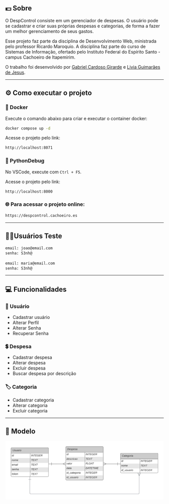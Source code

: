 ## 💵 Sobre

O DespControl consiste em um gerenciador de despesas. O usuário pode se cadastrar e criar suas próprias despesas e categorias, de forma a fazer um melhor gerenciamento de seus gastos.

Esse projeto faz parte da disciplina de Desenvolvimento Web, ministrada pelo professor Ricardo Maroquio. A disciplina faz parte do curso de Sistemas de Informação, ofertado pelo Instituto Federal do Espírito Santo - campus Cachoeiro de Itapemirim.

O trabalho foi desenvolvido por [Gabriel Cardoso Girarde](https://github.com/GNobroga) e [Livia Guimarães de Jesus](https://github.com/4L1C3-R4BB1T).

---

## ⚙️ Como executar o projeto

### 🐳 Docker 

Execute o comando abaixo para criar e executar o container docker:

```bash
docker compose up -d
```

Acesse o projeto pelo link:

```bash
http://localhost:8071
```

### 🐍 PythonDebug

No VSCode, execute com ```Ctrl + F5```. 

Acesse o projeto pelo link:

```bash
http://localhost:8000
```

### 🌐 Para acessar o projeto online:

```bash
https://despcontrol.cachoeiro.es
```

---

## 👩‍💼Usuários Teste

```
email: joao@email.com  
senha: S3nh@

email: maria@email.com
senha: S3nh@
```

---

## 💻 Funcionalidades 

### 👤 Usuário
* Cadastrar usuário
* Alterar Perfil
* Alterar Senha  
* Recuperar Senha

### 💲 Despesa   
* Cadastrar despesa  
* Alterar despesa
* Excluir despesa
* Buscar despesa por descrição    

### 🏷️ Categoria
* Cadastrar categoria
* Alterar categoria
* Excluir categoria  

---

## 📌 Modelo

![Modelo](https://github.com/4L1C3-R4BB1T/despcontrol/blob/main/modelo.png)
